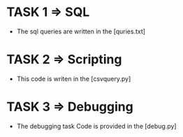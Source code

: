 
# TASK 1 => SQL
  - The sql queries are written in the [quries.txt]

# TASK 2 => Scripting 
   - This code is writen in the [csvquery.py]

# TASK 3 => Debugging
   - The debugging task Code is provided in the [debug.py]
